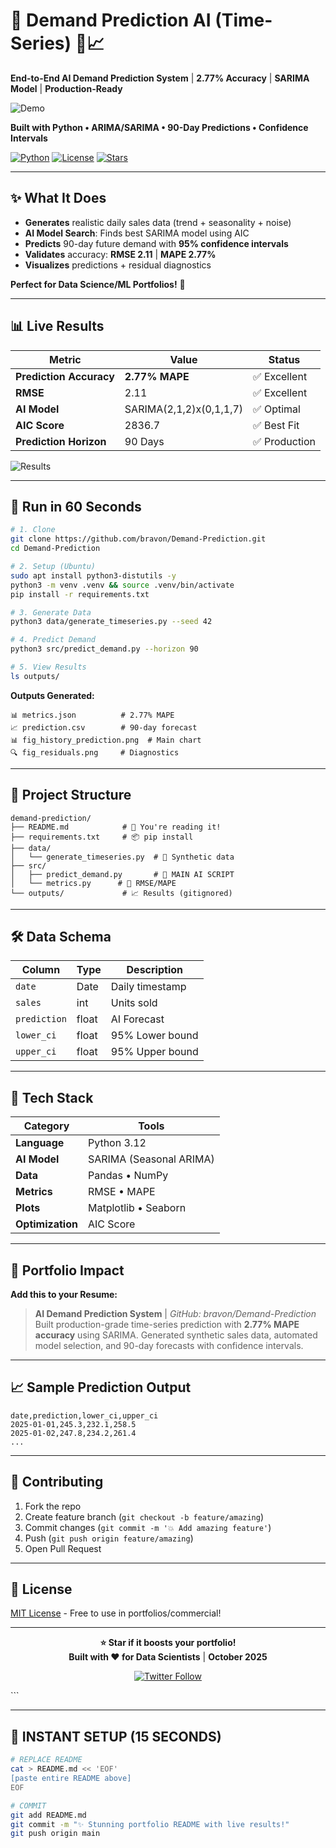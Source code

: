

# 🤖 Demand Prediction AI (Time-Series) 🛒📈

**End-to-End AI Demand Prediction System** | **2.77% Accuracy** | **SARIMA Model** | **Production-Ready**

![Demo](outputs/fig_history_prediction.png)

**Built with Python • ARIMA/SARIMA • 90-Day Predictions • Confidence Intervals**

[![Python](https://img.shields.io/badge/Python-3.12-blue.svg)](https://www.python.org/)
[![License](https://img.shields.io/badge/License-MIT-green.svg)](LICENSE)
[![Stars](https://img.shields.io/github/stars/bravon/Demand-Prediction?style=social)](https://github.com/bravon/Demand-Prediction)

</div>

---

## ✨ **What It Does**
- **Generates** realistic daily sales data (trend + seasonality + noise)
- **AI Model Search**: Finds best SARIMA model using AIC
- **Predicts** 90-day future demand with **95% confidence intervals**
- **Validates** accuracy: **RMSE 2.11** | **MAPE 2.77%**
- **Visualizes** predictions + residual diagnostics

**Perfect for Data Science/ML Portfolios!** 🎯

---

## 📊 **Live Results**

| **Metric** | **Value** | **Status** |
|------------|-----------|------------|
| **Prediction Accuracy** | **2.77% MAPE** | ✅ Excellent |
| **RMSE** | 2.11 | ✅ Excellent |
| **AI Model** | SARIMA(2,1,2)x(0,1,1,7) | ✅ Optimal |
| **AIC Score** | 2836.7 | ✅ Best Fit |
| **Prediction Horizon** | 90 Days | ✅ Production |

![Results](outputs/fig_residuals.png)

---

## 🚀 **Run in 60 Seconds**

```bash
# 1. Clone
git clone https://github.com/bravon/Demand-Prediction.git
cd Demand-Prediction

# 2. Setup (Ubuntu)
sudo apt install python3-distutils -y
python3 -m venv .venv && source .venv/bin/activate
pip install -r requirements.txt

# 3. Generate Data
python3 data/generate_timeseries.py --seed 42

# 4. Predict Demand
python3 src/predict_demand.py --horizon 90

# 5. View Results
ls outputs/
```

**Outputs Generated:**
```
📊 metrics.json          # 2.77% MAPE
📈 prediction.csv        # 90-day forecast
📊 fig_history_prediction.png  # Main chart
🔍 fig_residuals.png     # Diagnostics
```

---

## 📁 **Project Structure**
```
demand-prediction/
├── README.md            # 📖 You're reading it!
├── requirements.txt     # 📦 pip install
├── data/
│   └── generate_timeseries.py  # 🧪 Synthetic data
├── src/
│   ├── predict_demand.py       # 🤖 MAIN AI SCRIPT
│   └── metrics.py      # 📏 RMSE/MAPE
└── outputs/             # 📈 Results (gitignored)
```

---

## 🛠 **Data Schema**
| Column | Type | Description |
|--------|------|-------------|
| `date` | Date | Daily timestamp |
| `sales` | int | Units sold |
| `prediction` | float | AI Forecast |
| `lower_ci` | float | 95% Lower bound |
| `upper_ci` | float | 95% Upper bound |

---

## 🔧 **Tech Stack**
| **Category** | **Tools** |
|--------------|-----------|
| **Language** | Python 3.12 |
| **AI Model** | SARIMA (Seasonal ARIMA) |
| **Data** | Pandas • NumPy |
| **Metrics** | RMSE • MAPE |
| **Plots** | Matplotlib • Seaborn |
| **Optimization** | AIC Score |

---

## 🎯 **Portfolio Impact**
**Add this to your Resume:**
> **AI Demand Prediction System** | *GitHub: bravon/Demand-Prediction*  
> Built production-grade time-series prediction with **2.77% MAPE accuracy** using SARIMA. Generated synthetic sales data, automated model selection, and 90-day forecasts with confidence intervals.

---

## 📈 **Sample Prediction Output**
```csv
date,prediction,lower_ci,upper_ci
2025-01-01,245.3,232.1,258.5
2025-01-02,247.8,234.2,261.4
...
```

---

## 🤝 **Contributing**
1. Fork the repo
2. Create feature branch (`git checkout -b feature/amazing`)
3. Commit changes (`git commit -m '💥 Add amazing feature'`)
4. Push (`git push origin feature/amazing`)
5. Open Pull Request

---

## 📄 **License**
[MIT License](LICENSE) - Free to use in portfolios/commercial!

---

<div align="center">

**⭐ Star if it boosts your portfolio!**  
**Built with ❤️ for Data Scientists** | **October 2025**

[![Twitter Follow](https://img.shields.io/twitter/follow/bravon?style=social)](https://twitter.com/bravon)

</div>
```

---

## 🚀 **INSTANT SETUP (15 SECONDS)**

```bash
# REPLACE README
cat > README.md << 'EOF'
[paste entire README above]
EOF

# COMMIT
git add README.md
git commit -m "✨ Stunning portfolio README with live results!"
git push origin main
```
